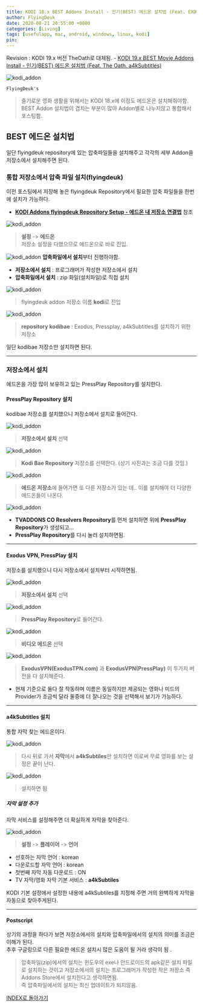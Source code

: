 ```yaml
---
title: KODI 18.x BEST Addons Install - 인기(BEST) 에드온 설치법 (Feat. EXODUS VPN, PressPlay, a4kSubtitles)
author: FlyingDeuk
date: 2020-08-21 20:55:00 +0800
categories: [Living]
tags: [usefulapp, mac, android, windows, linux, kodi]
pin:
---
```


Revision : KODI 19.x 버전 TheOath로 대체됨. - [KODI 19.x BEST Movie Addons Install - 인기(BEST) 에드온 설치법 (Feat. The Oath, a4kSubtitles)](/posts/KODI-oath/)

![kodi_addon](/img/living/kodi/exodus.jpg)

`FlyingDeuk's`
> 즐기로운 영화 생활을 위해서는 KODI 18.x에 이정도 에드온은 설치해줘야함. BEST Addon 설치법이 겹치는 부분이 많아 Addon별로 나누지않고 통합해서 포스팅함.

## BEST 에드온 설치법
일단 flyingdeuk repository에 있는 압축파일들을 설치해주고 각각의 세부 Addon을 저장소에서 설치해주면 된다.

### 통합 저장소에서 압축 파일 설치(flyingdeuk)
이전 포스팅에서 저장해 놓은 flyingdeuk Repository에서 필요한 압축 파일들을 한번에 설치가 가능하다. <br>
- **[KODI Addons flyingdeuk Repository Setup - 에드온 내 저장소 연결법](/posts/KODI-addon/)** 참조

![kodi_addon](/img/living/kodi/kodi_setup_main_addon.jpg)

>**설정** -> **에드온** <br>
>저장소 설정을 다했으므로 에드온으로 바로 진입.

![kodi_addon](/img/living/kodi/kodi_addon.jpg)
**압축화일에서 설치**부터 진행하야함.

- **저장소에서 설치** : 프로그래머가 작성한 저장소에서 설치
- **압축화일에서 설치** : zip 화일(설치파일)로 직접 설치 <br>


![kodi_addon](/img/living/kodi/kodi_flyingdeuk1.jpg)
> flyingdeuk addon 저장소 이름 **kodi**로 진입 <br>

![kodi_addon](/img/living/kodi/kodi_flyingdeuk.jpg)
>**repository kodibae** : Exodus, Pressplay, a4kSubtitles를 설치하기 위한 저장소

일단 kodibae 저장소만 설치하면 된다.

------------

### 저장소에서 설치
에드온을 가장 많이 보유하고 있는 PressPlay Repository를 설치한다.

#### PressPlay Repository 설치
kodibae 저장소를 설치했으니 저장소에서 설치로 들어간다.

![kodi_addon](/img/living/kodi/kodi_addon.jpg)
> **저장소에서 설치** 선택 <br>

![kodi_addon](/img/living/kodi/kodibae.jpg)
> **Kodi Bae Repository** 저장소를 선택한다. (상기 사진과는 조금 다를 것임.)

![kodi_addon](/img/living/kodi/kodi_repo2.jpg)
> **애드온 저장소**에 들어가면 또 다른 저장소가 있는 데.. 이를 설치해야 더 다양한 애드온들이 나온다.

![kodi_addon](/img/living/kodi/kodibae1.jpg)
- **TVADDONS CO Resolvers Repository**를 먼저 설치하면 위에 **PressPlay Repository**가 생성되고... <br>
- **PressPlay Repository**를 다시 눌러 설치하면됨.

---------

#### Exodus VPN, PressPlay 설치
저장소를 설치했으니 다시 저장소에서 설치부터 시작하면됨.

![kodi_addon](/img/living/kodi/kodi_addon.jpg)
> **저장소에서 설치** 선택 <br>

![kodi_addon](/img/living/kodi/kodibae2.jpg)
>**PressPlay Repository**로 들어간다.

![kodi_addon](/img/living/kodi/kodibae4.jpg)
>**비디오 에드온** 선택

![kodi_addon](/img/living/kodi/kodi_repo4.jpg)
>**ExodusVPN(ExodusTPN.com)** 과 **ExodusVPN(PressPlay)** 이 두가지 버전을 다 설치해준다.
- 현재 기준으로 둘다 잘 작동하며 이름은 동일하지만 제공되는 영화나 미드의 Provider가 조금씩 달라 둘중에 더 잘나오는 것을 선택해서 보기가 가능하다.

---------

#### a4kSubtitles 설치
통합 자막 찾는 에드온이다.

![kodi_addon](/img/living/kodi/kodi_repo2.jpg)
> 다시 뒤로 가서 **자막**에서 **a4kSubtiles**만 설치하면 이로써 무료 영화를 보는 설정은 끝이 난다.

![kodi_addon](/img/living/kodi/kodibae5.jpg)
>설치하면 됨

##### 자막 설정 추가
자막 서비스를 설정해주면 더 확실하게 자막을 찾아준다.

![kodi_addon](/img/living/kodi/kodi_a4k.jpg)
> **설정** -> **플레이어** -> **언어**
- 선호하는 자막 언어 : korean
- 다운로드할 자막 언어 : korean
- 첫번째 자막 자동 다운로드 : ON
- TV 자막/영화 자막 기본 서비스 : **a4kSubtiles**

KODI 기본 설정에서 설정한 내용에 a4kSubtiles를 지정해 주면 거의 완벽하게 자막을 자동으로 찾아주게된다.

----------

#### Postscript
상기의 과정을 하다가 보면 저장소에서의 설치와 압축파일에서의 설치의 의미를 조금은 이해가 된다. <br>
추후 구글링으로 다른 필요한 에드온 설치시 많은 도움이 될 거라 생각이 됨 .
> 압축파일(zip)에서의 설치는 윈도우의 exe나 안드로이드의 apk같은 설치 파일로 설치하는 것이고 저장소에서의 설치는 프로그래머가 작성한 작은 저장소 즉 Addons Store에서 설치한다고 생각하면됨. <br>
즉 압축파일에서의 설치는 최신 업데이트가 되지않음.

[INDEX로 돌아가기](/posts/KODI/)
